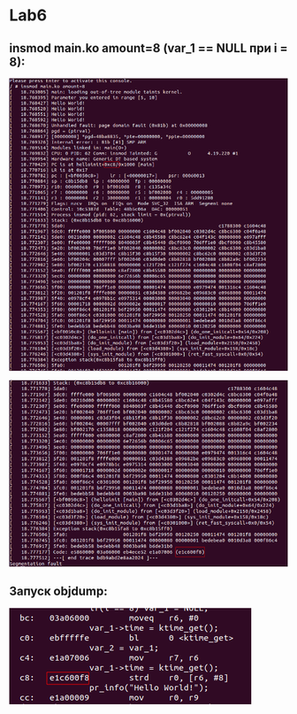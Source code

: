 # Lab6

## insmod main.ko amount=8 (var_1 == NULL при i = 8):
![](./images/screen1.png)

![](./images/screen2.png)

## Запуск objdump:
![](./images/screen3.png)
